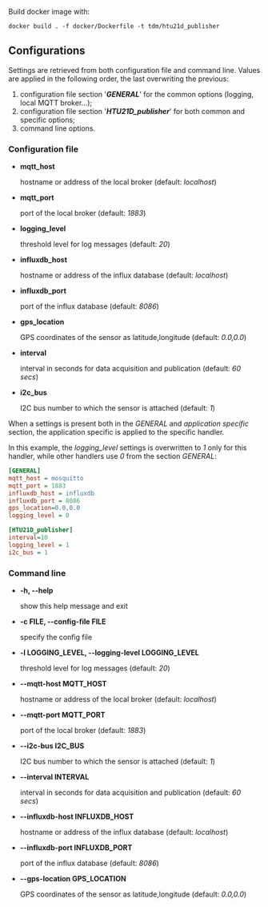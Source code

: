 Build docker image with:
```
docker build . -f docker/Dockerfile -t tdm/htu21d_publisher
```


## Configurations
Settings are retrieved from both configuration file and command line.
Values are applied in the following order, the last overwriting the previous:

1. configuration file section '***GENERAL***' for the common options (logging, local MQTT broker...);
2. configuration file section '***HTU21D\_publisher***' for both common and specific options;
3. command line options.

### Configuration file
* **mqtt\_host**

   hostname or address of the local broker (default: *localhost*)
* **mqtt\_port**

   port of the local broker (default: *1883*)
* **logging\_level**

   threshold level for log messages (default: *20*)
* **influxdb\_host**

   hostname or address of the influx database (default: *localhost*)
* **influxdb\_port**

   port of the influx database (default: *8086*)
* **gps\_location**

   GPS coordinates of the sensor as latitude,longitude (default: *0.0,0.0*)
* **interval**

   interval in seconds for data acquisition and publication (default: *60 secs*)
* **i2c\_bus**

   I2C bus number to which the sensor is attached (default: *1*)

When a settings is present both in the *GENERAL* and *application specific*  section, the application specific is applied to the specific handler.

In this example, the *logging\_level* settings is overwritten to *1* only for this handler, while other handlers use *0* from the section *GENERAL*:

```ini
[GENERAL]
mqtt_host = mosquitto
mqtt_port = 1883
influxdb_host = influxdb
influxdb_port = 8086
gps_location=0.0,0.0
logging_level = 0

[HTU21D_publisher]
interval=10
logging_level = 1
i2c_bus = 1
```

### Command line
*  **-h, --help**

   show this help message and exit
*  **-c FILE, --config-file FILE**

   specify the config file
*  **-l LOGGING\_LEVEL, --logging-level LOGGING\_LEVEL**

   threshold level for log messages (default: *20*)
*  **--mqtt-host MQTT\_HOST**

   hostname or address of the local broker (default: *localhost*)
*  **--mqtt-port MQTT\_PORT**

   port of the local broker (default: *1883*)
*  **--i2c-bus I2C\_BUS**

   I2C bus number to which the sensor is attached (default: *1*)
*  **--interval INTERVAL**

   interval in seconds for data acquisition and publication (default: *60 secs*)
*  **--influxdb-host INFLUXDB\_HOST**

   hostname or address of the influx database (default: *localhost*)
*  **--influxdb-port INFLUXDB\_PORT**

   port of the influx database (default: *8086*)
*  **--gps-location GPS\_LOCATION**

   GPS coordinates of the sensor as latitude,longitude (default: *0.0,0.0*)
